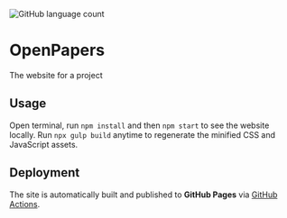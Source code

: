 ![GitHub language count](https://img.shields.io/github/languages/count/atalaydenknalbant/openpapers) 

# OpenPapers
The website for a project

## Usage
Open terminal, run `npm install` and then `npm start` to see the website locally.
Run `npx gulp build` anytime to regenerate the minified CSS and JavaScript assets.

## Deployment
The site is automatically built and published to **GitHub Pages** via
[GitHub Actions](.github/workflows/gh-pages.yml).
